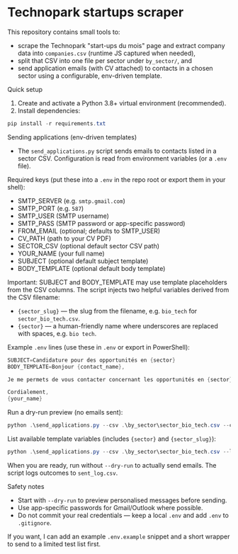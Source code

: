 # Technopark startups scraper

This repository contains small tools to:

- scrape the Technopark "start-ups du mois" page and extract company data into `companies.csv` (runtime JS captured when needed),
- split that CSV into one file per sector under `by_sector/`, and
- send application emails (with CV attached) to contacts in a chosen sector using a configurable, env-driven template.

Quick setup
1. Create and activate a Python 3.8+ virtual environment (recommended).
2. Install dependencies:

```powershell
pip install -r requirements.txt
```

Sending applications (env-driven templates)
- The `send_applications.py` script sends emails to contacts listed in a sector CSV. Configuration is read from environment variables (or a `.env` file).

Required keys (put these into a `.env` in the repo root or export them in your shell):

- SMTP_SERVER (e.g. `smtp.gmail.com`)
- SMTP_PORT (e.g. `587`)
- SMTP_USER (SMTP username)
- SMTP_PASS (SMTP password or app-specific password)
- FROM_EMAIL (optional; defaults to SMTP_USER)
- CV_PATH (path to your CV PDF)
- SECTOR_CSV (optional default sector CSV path)
- YOUR_NAME (your full name)
- SUBJECT (optional default subject template)
- BODY_TEMPLATE (optional default body template)

Important: SUBJECT and BODY_TEMPLATE may use template placeholders from the CSV columns. The script injects two helpful variables derived from the CSV filename:

- `{sector_slug}` — the slug from the filename, e.g. `bio_tech` for `sector_bio_tech.csv`.
- `{sector}` — a human-friendly name where underscores are replaced with spaces, e.g. `bio tech`.

Example `.env` lines (use these in `.env` or export in PowerShell):

```powershell
SUBJECT=Candidature pour des opportunités en {sector}
BODY_TEMPLATE=Bonjour {contact_name},

Je me permets de vous contacter concernant les opportunités en {sector} chez {company}. Je joins mon CV.

Cordialement,
{your_name}
```

Run a dry-run preview (no emails sent):

```powershell
python .\send_applications.py --csv .\by_sector\sector_bio_tech.csv --cv .\path\to\CV.pdf --your-name "Prénom Nom" --dry-run
```

List available template variables (includes `{sector}` and `{sector_slug}`):

```powershell
python .\send_applications.py --csv .\by_sector\sector_bio_tech.csv --list-vars
```

When you are ready, run without `--dry-run` to actually send emails. The script logs outcomes to `sent_log.csv`.

Safety notes
- Start with `--dry-run` to preview personalised messages before sending.
- Use app-specific passwords for Gmail/Outlook where possible.
- Do not commit your real credentials — keep a local `.env` and add `.env` to `.gitignore`.

If you want, I can add an example `.env.example` snippet and a short wrapper to send to a limited test list first.

